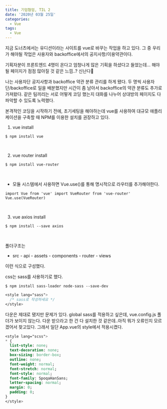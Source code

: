 ```yaml
---
title: 기업협업, TIL 2
date: '2020년 03월 25일'
categories:
  - Vue
tags:
  - Vue
---
```


지금 도너츠에서는 유디션이라는 사이트를 vue로 바꾸는 작업을 하고 있다.
그 중 우리가 해야될 작업은 사용자와 backoffice에서의 공지사항/이용약관이다.

기획자분이 프론트엔드 4명이 온다고 엄청나게 많은 기획을 하셨다고 들었는데...
해야될 페이지가 점점 많아질 것 같은 느낌..? 신난다🥺

나는 사용자단 공지사항과 backoffice 약관 분류 관리를 하게 됐다.
두 명씩 사용자단/backoffice로 일을 배분했지만 시간이 좀 남아서 backoffice의 약관 분류도 추가로 가져왔다.
같은 팀끼리는 서로 어떻게 코딩 했는지 대화를 나누어 상대방의 페이지도 다 파악할 수 있도록 노력했다.

본격적인 코딩을 시작하기 전에, 초기세팅을 해야하는데
vue를 사용하여 대규모 애플리케이션을 구축할 때 NPM를 이용한 설치를 권장하고 있다.

1. vue install

```
$ npm install vue
```

<br />

2. vue router install

```
$ npm install vue-router
```

<br />

- 모듈 시스템에서 사용하면 Vue.use()를 통해 명시적으로 라우터를 추가해야한다.

```vue
import Vue from 'vue' import VueRouter from 'vue-router' Vue.use(VueRouter)
```

<br />

3. vue axios install

```
$ npm install --save axios
```

<br />

폴더구조는

- src - api - assets - components - router - views

이런 식으로 구성했다.

css는 sass를 사용하기로 했다.

```
$ npm install sass-loader node-sass --save-dev
```

```sass
<style lang="sass">
  /* sass로 작성하세요 */
</style>
```

다운은 제대로 됐지만 문제가 있다.
global sass를 적용하고 싶은데, vue.config.js 폴더가 보이지 않는다.
다운 받으라고 한 건 다 설치한 것 같은데..아직 뭐가 오류인지 모르겠어서 찾고있다.
그래서 일단 App.vue의 style에서 적용시켰다.

```sass
<style lang="scss">
* {
  list-style: none;
  text-decoration: none;
  box-sizing: border-box;
  outline: none;
  font-weight: normal;
  font-stretch: normal;
  font-style: normal;
  font-family: SpoqaHanSans;
  letter-spacing: normal;
  margin: 0;
  padding: 0;
}
</style>
```

